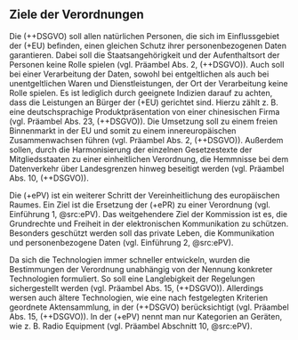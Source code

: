## Ziele der Verordnungen

Die (++DSGVO) soll allen natürlichen Personen, die sich im Einflussgebiet der (+EU) befinden, einen gleichen Schutz ihrer personenbezogenen Daten garantieren. Dabei soll die Staatsangehörigkeit und der Aufenthaltsort der Personen keine Rolle spielen (vgl. Präambel Abs. 2, (++DSGVO)). Auch soll bei einer Verarbeitung der Daten, sowohl bei entgeltlichen als auch bei unentgeltlichen Waren und Dienstleistungen, der Ort der Verarbeitung keine Rolle spielen. Es ist lediglich durch geeignete Indizien darauf zu achten, dass die Leistungen an Bürger der (+EU) gerichtet sind. Hierzu zählt z. B. eine deutschsprachige Produktpräsentation von einer chinesischen Firma (vgl. Präambel Abs. 23, (++DSGVO)). Die Umsetzung soll zu einem freien Binnenmarkt in der EU und somit zu einem innereuropäischen Zusammenwachsen führen (vgl. Präambel Abs. 2, (++DSGVO)). Außerdem sollen, durch die Harmonisierung der einzelnen Gesetzestexte der Mitgliedsstaaten zu einer einheitlichen Verordnung, die Hemmnisse bei dem Datenverkehr über Landesgrenzen hinweg beseitigt werden (vgl. Präambel Abs. 10, (++DSGVO)).

Die (+ePV) ist ein weiterer Schritt der Vereinheitlichung des europäischen Raumes. Ein Ziel ist die Ersetzung der (+ePR) zu einer Verordnung (vgl. Einführung 1, @src:ePV). Das weitgehendere Ziel der Kommission ist es, die Grundrechte und Freiheit in der elektronischen Kommunikation zu schützen. Besonders geschützt werden soll das private Leben, die Kommunikation und personenbezogene Daten (vgl. Einführung 2, @src:ePV).

Da sich die Technologien immer schneller entwickeln, wurden die Bestimmungen der Verordnung unabhängig von der Nennung konkreter Technologien formuliert. So soll eine Langlebigkeit der Regelungen sichergestellt werden (vgl. Präambel Abs. 15, (++DSGVO)). Allerdings wersen auch ältere Technologien, wie eine nach festgelegten Kriterien geordnete Aktensammlung, in der (++DSGVO) berücksichtigt (vgl. Präambel Abs. 15, (++DSGVO)). In der (+ePV) nennt man nur Kategorien an Geräten, wie z. B. Radio Equipment (vgl. Präambel Abschnitt 10, @src:ePV).
